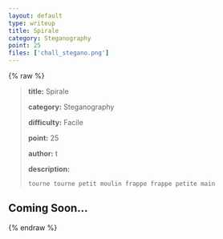 ```yaml
---
layout: default
type: writeup
title: Spirale
category: Steganography
point: 25
files: ['chall_stegano.png']
---
```


{% raw %}
> **title:** Spirale
>
> **category:** Steganography
>
> **difficulty:** Facile
>
> **point:** 25
>
> **author:** t
>
> **description:**
>
> `tourne tourne petit moulin frappe frappe petite main`
>
> 

## Coming Soon...

{% endraw %}

